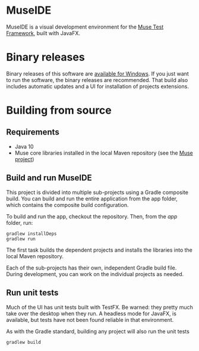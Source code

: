 # MuseIDE
MuseIDE is a visual development environment for the [Muse Test Framework](https://github.com/ChrisLMerrill/muse), built with JavaFX.

# Binary releases

Binary releases of this software are [available for Windows](http://ide4selenium.com/download.html). If you just want to run the software, the binary releases are recommended. That build also includes automatic updates and a UI for installation of projects extensions.

# Building from source

## Requirements

* Java 10
* Muse core libraries installed in the local Maven repository (see the [Muse project](https://github.com/ChrisLMerrill/muse))

## Build and run MuseIDE

This project is divided into multiple sub-projects using a Gradle composite build. You can build and run the entire application from the app folder, which contains the composite build configuration.

To build and run the app, checkout the repository. Then, from the *app* folder, run:

    gradlew installDeps
    gradlew run

The first task builds the dependent projects and installs the libraries into the local Maven repository.

Each of the sub-projects has their own, independent Gradle build file. During development, you can work on the individual projects as needed.

## Run unit tests

Much of the UI has unit tests built with TestFX. Be warned: they pretty much take over the desktop when they run. A headless mode for JavaFX, is available, but tests have not been found reliable in that environment.

As with the Gradle standard, building any project will also run the unit tests

    gradlew build  

